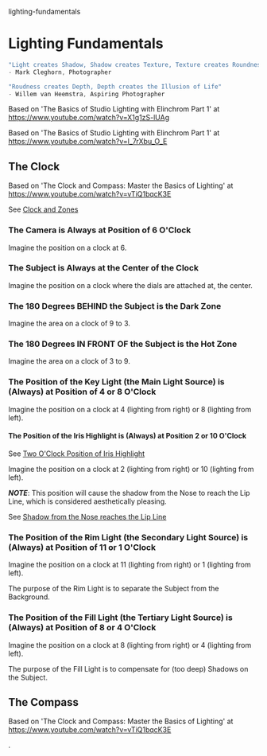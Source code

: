 lighting-fundamentals
# Lighting Fundamentals

```javascript
"Light creates Shadow, Shadow creates Texture, Texture creates Roundness"
- Mark Cleghorn, Photographer
```

```javascript
"Roudness creates Depth, Depth creates the Illusion of Life"
- Willem van Heemstra, Aspiring Photographer
```

Based on 'The Basics of Studio Lighting with Elinchrom Part 1' at https://www.youtube.com/watch?v=X1g1zS-lUAg

Based on 'The Basics of Studio Lighting with Elinchrom Part 1' at https://www.youtube.com/watch?v=l_7rXbu_O_E

## The Clock

Based on 'The Clock and Compass: Master the Basics of Lighting' at https://www.youtube.com/watch?v=vTiQ1bqcK3E

See [Clock and Zones](/Clock_and_Zones.png)

### The Camera is Always at Position of 6 O'Clock

Imagine the position on a clock at 6.

### The Subject is Always at the Center of the Clock

Imagine the position on a clock where the dials are attached at, the center.

### The 180 Degrees BEHIND the Subject is the Dark Zone

Imagine the area on a clock of 9 to 3.

### The 180 Degrees IN FRONT OF the Subject is the Hot Zone

Imagine the area on a clock of 3 to 9.

### The Position of the Key Light (the Main Light Source) is (Always) at Position of 4 or 8 O'Clock

Imagine the position on a clock at 4 (lighting from right) or 8 (lighting from left).

#### The Position of the Iris Highlight is (Always) at Position 2 or 10 O'Clock

See [Two O'Clock Position of Iris Highlight](/Two_O_Clock_Position_of_Iris_Highlight.png)

Imagine the position on a clock at 2 (lighting from right) or 10 (lighting from left).

***NOTE***: This position will cause the shadow from the Nose to reach the Lip Line, which is considered aesthetically pleasing.

See [Shadow from the Nose reaches the Lip Line](/Shadow_from_the_Nose_reaches_the_Lip_Line.png)

### The Position of the Rim Light (the Secondary Light Source) is (Always) at Position of 11 or 1 O'Clock

Imagine the position on a clock at 11 (lighting from right) or 1 (lighting from left).

The purpose of the Rim Light is to separate the Subject from the Background.

### The Position of the Fill Light (the Tertiary Light Source) is (Always) at Position of 8 or 4 O'Clock

Imagine the position on a clock at 8 (lighting from right) or 4 (lighting from left).

The purpose of the Fill Light is to compensate for (too deep) Shadows on the Subject.

## The Compass

Based on 'The Clock and Compass: Master the Basics of Lighting' at https://www.youtube.com/watch?v=vTiQ1bqcK3E

.
